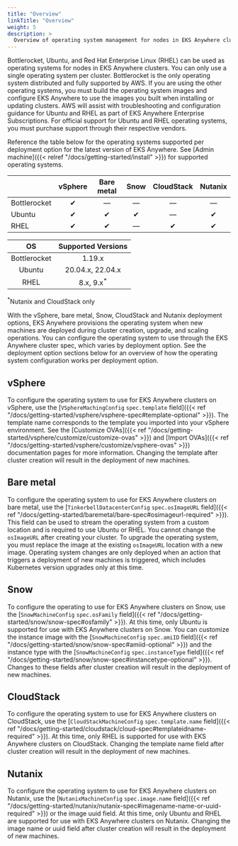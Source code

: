 ```yaml
---
title: "Overview"
linkTitle: "Overview"
weight: 5
description: >
  Overview of operating system management for nodes in EKS Anywhere clusters.
---
```


Bottlerocket, Ubuntu, and Red Hat Enterprise Linux (RHEL) can be used as operating systems for nodes in EKS Anywhere clusters. You can only use a single operating system per cluster. Bottlerocket is the only operating system distributed and fully supported by AWS. If you are using the other operating systems, you must build the operating system images and configure EKS Anywhere to use the images you built when installing or updating clusters. AWS will assist with troubleshooting and configuration guidance for Ubuntu and RHEL as part of EKS Anywhere Enterprise Subscriptions. For official support for Ubuntu and RHEL operating systems, you must purchase support through their respective vendors.

Reference the table below for the operating systems supported per deployment option for the latest version of EKS Anywhere. See [Admin machine]({{<  relref "/docs/getting-started/install" >}}) for supported operating systems.

|| vSphere | Bare metal | Snow | CloudStack | Nutanix |
| --- | :---: | :---: | :---: | :---: | :---: |
| Bottlerocket | &#10004; | &mdash; | &mdash; | &mdash; | &mdash; |
| Ubuntu | &#10004; | &#10004; | &#10004; | &mdash; | &#10004; |
| RHEL | &#10004; | &#10004; | &mdash; | &#10004; | &#10004; |

| OS | Supported Versions |
| :---: | :---: |
| Bottlerocket | 1.19.x |
| Ubuntu | 20.04.x, 22.04.x |
| RHEL | 8.x, 9.x<sup>*</sup> |

<sup>*</sup>Nutanix and CloudStack only

With the vSphere, bare metal, Snow, CloudStack and Nutanix deployment options, EKS Anywhere provisions the operating system when new machines are deployed during cluster creation, upgrade, and scaling operations. You can configure the operating system to use through the EKS Anywhere cluster spec, which varies by deployment option. See the deployment option sections below for an overview of how the operating system configuration works per deployment option.

## vSphere
To configure the operating system to use for EKS Anywhere clusters on vSphere, use the [`VSphereMachingConfig` `spec.template` field]({{< ref "/docs/getting-started/vsphere/vsphere-spec#template-optional" >}}). The template name corresponds to the template you imported into your vSphere environment. See the [Customize OVAs]({{< ref "/docs/getting-started/vsphere/customize/customize-ovas" >}}) and [Import OVAs]({{< ref "/docs/getting-started/vsphere/customize/vsphere-ovas" >}}) documentation pages for more information. Changing the template after cluster creation will result in the deployment of new machines.

## Bare metal
To configure the operating system to use for EKS Anywhere clusters on bare metal, use the [`TinkerbellDatacenterConfig` `spec.osImageURL` field]({{< ref "/docs/getting-started/baremetal/bare-spec#osimageurl-required" >}}). This field can be used to stream the operating system from a custom location and is required to use Ubuntu or RHEL. You cannot change the `osImageURL` after creating your cluster. To upgrade the operating system, you must replace the image at the existing `osImageURL` location with a new image. Operating system changes are only deployed when an action that triggers a deployment of new machines is triggered, which includes Kubernetes version upgrades only at this time.

## Snow
To configure the operating to use for EKS Anywhere clusters on Snow, use the [`SnowMachineConfig` `spec.osFamily` field]({{< ref "/docs/getting-started/snow/snow-spec#osfamily" >}}). At this time, only Ubuntu is supported for use with EKS Anywhere clusters on Snow. You can customize the instance image with the [`SnowMachineConfig` `spec.amiID` field]({{< ref "/docs/getting-started/snow/snow-spec#amiid-optional" >}}) and the instance type with the [`SnowMachineConfig` `spec.instanceType` field]({{< ref "/docs/getting-started/snow/snow-spec#instancetype-optional" >}}). Changes to these fields after cluster creation will result in the deployment of new machines.

## CloudStack
To configure the operating system to use for EKS Anywhere clusters on CloudStack, use the [`CloudStackMachineConfig` `spec.template.name` field]({{< ref "/docs/getting-started/cloudstack/cloud-spec#templateidname-required" >}}). At this time, only RHEL is supported for use with EKS Anywhere clusters on CloudStack. Changing the template name field after cluster creation will result in the deployment of new machines.

## Nutanix
To configure the operating system to use for EKS Anywhere clusters on Nutanix, use the [`NutanixMachineConfig` `spec.image.name` field]({{< ref "/docs/getting-started/nutanix/nutanix-spec#imagename-name-or-uuid-required" >}}) or the image uuid field. At this time, only Ubuntu and RHEL are supported for use with EKS Anywhere clusters on Nutanix. Changing the image name or uuid field after cluster creation will result in the deployment of new machines.
